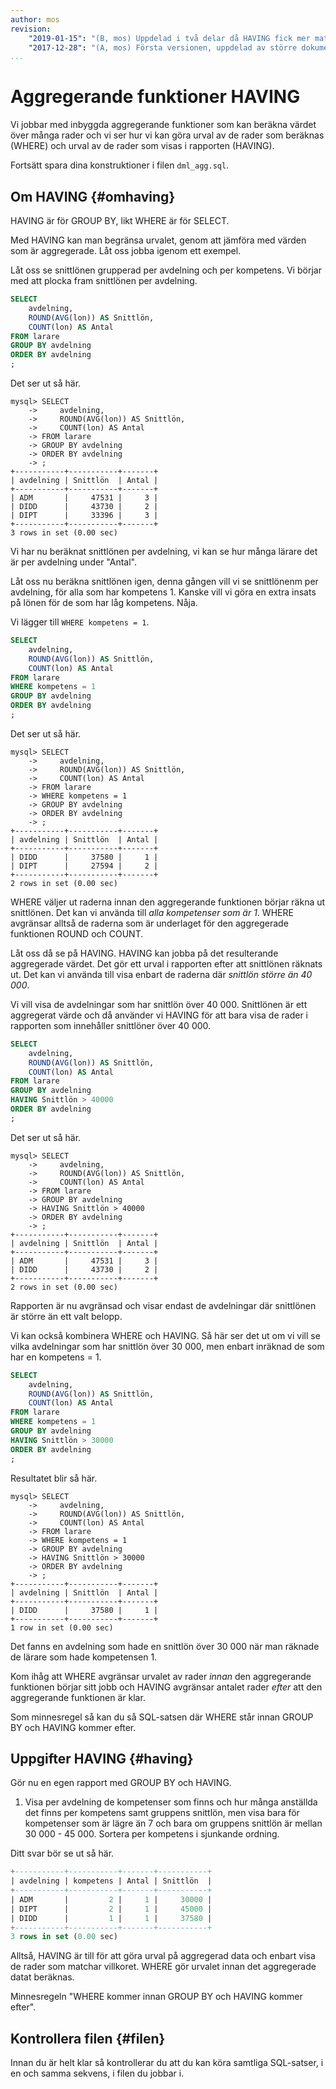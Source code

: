 ```yaml
---
author: mos
revision:
    "2019-01-15": "(B, mos) Uppdelad i två delar då HAVING fick mer material."
    "2017-12-28": "(A, mos) Första versionen, uppdelad av större dokument."
...
```

Aggregerande funktioner HAVING
==================================

Vi jobbar med inbyggda aggregerande funktioner som kan beräkna värdet över många rader och vi ser hur vi kan göra urval av de rader som beräknas (WHERE) och urval av de rader som visas i rapporten (HAVING).

Fortsätt spara dina konstruktioner i filen `dml_agg.sql`.



Om HAVING {#omhaving}
----------------------------------

HAVING är för GROUP BY, likt WHERE är för SELECT.

Med HAVING kan man begränsa urvalet, genom att jämföra med värden som är aggregerade. Låt oss jobba igenom ett exempel.

Låt oss se snittlönen grupperad per avdelning och per kompetens. Vi börjar med att plocka fram snittlönen per avdelning.

```sql
SELECT
    avdelning,
    ROUND(AVG(lon)) AS Snittlön,
    COUNT(lon) AS Antal
FROM larare
GROUP BY avdelning
ORDER BY avdelning
;
```

Det ser ut så här.

```text
mysql> SELECT
    ->     avdelning,
    ->     ROUND(AVG(lon)) AS Snittlön,
    ->     COUNT(lon) AS Antal
    -> FROM larare
    -> GROUP BY avdelning
    -> ORDER BY avdelning
    -> ;
+-----------+-----------+-------+
| avdelning | Snittlön  | Antal |
+-----------+-----------+-------+
| ADM       |     47531 |     3 |
| DIDD      |     43730 |     2 |
| DIPT      |     33396 |     3 |
+-----------+-----------+-------+
3 rows in set (0.00 sec)
```

Vi har nu beräknat snittlönen per avdelning, vi kan se hur många lärare det är per avdelning under "Antal".

Låt oss nu beräkna snittlönen igen, denna gången vill vi se snittlönenm per avdelning, för alla som har kompetens 1. Kanske vill vi göra en extra insats på lönen för de som har låg kompetens. Nåja.

Vi lägger till `WHERE kompetens = 1`.

```sql
SELECT
    avdelning,
    ROUND(AVG(lon)) AS Snittlön,
    COUNT(lon) AS Antal
FROM larare
WHERE kompetens = 1
GROUP BY avdelning
ORDER BY avdelning
;
```

Det ser ut så här.

```text
mysql> SELECT
    ->     avdelning,
    ->     ROUND(AVG(lon)) AS Snittlön,
    ->     COUNT(lon) AS Antal
    -> FROM larare
    -> WHERE kompetens = 1
    -> GROUP BY avdelning
    -> ORDER BY avdelning
    -> ;
+-----------+-----------+-------+
| avdelning | Snittlön  | Antal |
+-----------+-----------+-------+
| DIDD      |     37580 |     1 |
| DIPT      |     27594 |     2 |
+-----------+-----------+-------+
2 rows in set (0.00 sec)
```

WHERE väljer ut raderna innan den aggregerande funktionen börjar räkna ut snittlönen. Det kan vi använda till _alla kompetenser som är 1_. WHERE avgränsar alltså de raderna som är underlaget för den aggregerade funktionen ROUND och COUNT.

Låt oss då se på HAVING. HAVING kan jobba på det resulterande aggregerade värdet. Det gör ett urval i rapporten efter att snittlönen räknats ut. Det kan vi använda till visa enbart de raderna där _snittlön större än 40 000_.

Vi vill visa de avdelningar som har snittlön över 40 000. Snittlönen är ett aggregerat värde och då använder vi HAVING för att bara visa de rader i rapporten som innehåller snittlöner över 40 000.

```sql
SELECT
    avdelning,
    ROUND(AVG(lon)) AS Snittlön,
    COUNT(lon) AS Antal
FROM larare
GROUP BY avdelning
HAVING Snittlön > 40000
ORDER BY avdelning
;
```

Det ser ut så här.

```text
mysql> SELECT
    ->     avdelning,
    ->     ROUND(AVG(lon)) AS Snittlön,
    ->     COUNT(lon) AS Antal
    -> FROM larare
    -> GROUP BY avdelning
    -> HAVING Snittlön > 40000
    -> ORDER BY avdelning
    -> ;
+-----------+-----------+-------+
| avdelning | Snittlön  | Antal |
+-----------+-----------+-------+
| ADM       |     47531 |     3 |
| DIDD      |     43730 |     2 |
+-----------+-----------+-------+
2 rows in set (0.00 sec)
```

Rapporten är nu avgränsad och visar endast de avdelningar där snittlönen är större än ett valt belopp.

Vi kan också kombinera WHERE och HAVING. Så här ser det ut om vi vill se vilka avdelningar som har snittlön över 30 000, men enbart inräknad de som har en kompetens = 1.

```sql
SELECT
    avdelning,
    ROUND(AVG(lon)) AS Snittlön,
    COUNT(lon) AS Antal
FROM larare
WHERE kompetens = 1
GROUP BY avdelning
HAVING Snittlön > 30000
ORDER BY avdelning
;
```

Resultatet blir så här.

```text
mysql> SELECT
    ->     avdelning,
    ->     ROUND(AVG(lon)) AS Snittlön,
    ->     COUNT(lon) AS Antal
    -> FROM larare
    -> WHERE kompetens = 1
    -> GROUP BY avdelning
    -> HAVING Snittlön > 30000
    -> ORDER BY avdelning
    -> ;
+-----------+-----------+-------+
| avdelning | Snittlön  | Antal |
+-----------+-----------+-------+
| DIDD      |     37580 |     1 |
+-----------+-----------+-------+
1 row in set (0.00 sec)
```

Det fanns en avdelning som hade en snittlön över 30 000 när man räknade de lärare som hade kompetensen 1.

Kom ihåg att WHERE avgränsar urvalet av rader _innan_ den aggregerande funktionen börjar sitt jobb och HAVING avgränsar antalet rader _efter_ att den aggregerande funktionen är klar.

Som minnesregel så kan du så SQL-satsen där WHERE står innan GROUP BY och HAVING kommer efter.



Uppgifter HAVING {#having}
----------------------------------

Gör nu en egen rapport med GROUP BY och HAVING.

1. Visa per avdelning de kompetenser som finns och hur många anställda det finns per kompetens samt gruppens snittlön, men visa bara för kompetenser som är lägre än 7 och bara om gruppens snittlön är mellan 30 000 - 45 000. Sortera per kompetens i sjunkande ordning.

Ditt svar bör se ut så här.

```sql
+-----------+-----------+-------+-----------+
| avdelning | kompetens | Antal | Snittlön  |
+-----------+-----------+-------+-----------+
| ADM       |         2 |     1 |     30000 |
| DIPT      |         2 |     1 |     45000 |
| DIDD      |         1 |     1 |     37580 |
+-----------+-----------+-------+-----------+
3 rows in set (0.00 sec)
```

Alltså, HAVING är till för att göra urval på aggregerad data och enbart visa de rader som matchar villkoret. WHERE gör urvalet innan det aggregerade datat beräknas.

Minnesregeln "WHERE kommer innan GROUP BY och HAVING kommer efter".



Kontrollera filen {#filen}
----------------------------------

Innan du är helt klar så kontrollerar du att du kan köra samtliga SQL-satser, i en och samma sekvens, i filen du jobbar i.
